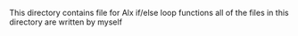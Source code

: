 This directory contains file for Alx if/else loop functions 
all of the files in this directory are written by myself
